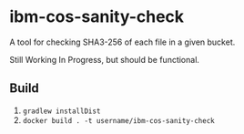 # ibm-cos-sanity-check
A tool for checking SHA3-256 of each file in a given bucket.

Still Working In Progress, but should be functional.

## Build

1. `gradlew installDist`
2. `docker build . -t username/ibm-cos-sanity-check`
